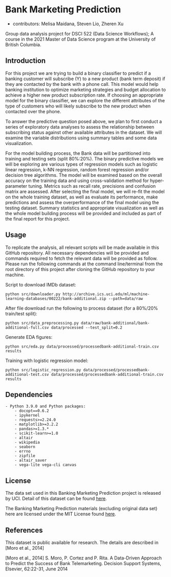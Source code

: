 # Bank Marketing Prediction

  - contributors: Melisa Maidana, Steven Lio, Zheren Xu
	
Group data analysis project for DSCI 522 (Data Science Workflows); 
A course in the 2021 Master of Data Science program at the University of 
British Columbia.

## Introduction

For this project we are trying to build a binary classifier to predict if a
banking customer will subscribe (Y) to a new product (bank term deposit) if
they are contacted by the bank with a phone call. This model would help banking
institution to optimize marketing strategies and budget allocation to achieve
a higher new product subscription rate. If choosing an appropriate model for the
binary classifier, we can explore the different attributes of the type of
customers who will likely subscribe to the new product when contacted over the phone.

To answer the predictive question posed above, we plan to first conduct a
series of exploratory data analyses to assess the relationship between subscribing
status against other available attributes in the dataset. We will examine the
variable distributions using summary tables and some data visualization.

For the model building process, the Bank data will be partitioned into training and
testing sets (split 80%:20%). The binary predictive models we will be exploring are
various types of regression models such as logistic linear regression, k-NN regression,
random forest regression and/or decision tree algorithms. The model will be examined
based on the overall accuracy on the training data and using cross-validation method 
for hyper-parameter tuning. Metrics such as recall rate, precisions and confusion
matrix are assessed. After selecting the final model, we will re-fit the model on the
whole training dataset, as well as evaluate its performance, make predictions and
assess the overperformance of the final model using the testing dataset. Summary
statistics and appropriate visualization as well as the whole model building process
will be provided and included as part of the final report for this project.

## Usage

To replicate the analysis, all relevant scripts will be made available in this
GitHub repository. All necessary dependencies will be provided and commands
required to fetch the relevant data will be provided as follow. Please run
the following commands at the command line/terminal from the root directory of
this project after cloning the GitHub repository to your machine.

Script to download IMDb dataset:

    python src/downloader.py http://archive.ics.uci.edu/ml/machine-learning-databases/00222/bank-additional.zip --path=data/raw
	
After file download run the following to process dataset (for a 80%/20% train/test split):

    python src/data_preprocessing.py data/raw/bank-additional/bank-additional-full.csv data/processed --test_split=0.2

Generate EDA figures:

    python src/eda.py data/processed/processedbank-additional-train.csv results

Training with logistic regression model:

    python src/logistic_regression.py data/processed/processedbank-additional-test.csv data/processed/processedbank-additional-train.csv results

## Dependencies
	
	- Python 3.9.0 and Python packages:
		- docopt==0.6.2
		- ipykernel
		- requests>=2.24.0
		- matplotlib>=3.2.2
		- pandas>=1.3.*
		- scikit-learn>=1.0
		- altair
		- wikipedia
		- seaborn
		- errno
		- zipfile
		- altair_saver
		- vega-lite vega-cli canvas

## License

The data set used in this Banking Marketing Prediction project is released by UCI. 
Detail of this dataset can be found [here](http://archive.ics.uci.edu/ml/datasets/Bank+Marketing). 

The Banking Marketing Prediction materials (excluding original data set) here are licensed
under the MIT License found [here](https://github.com/stevenlio88/IMDB_Rating_Prediction/blob/main/LICENSE).

## References

This dataset is public available for research. The details are described in [Moro et al., 2014]

[Moro et al., 2014] S. Moro, P. Cortez and P. Rita. A Data-Driven Approach to Predict the Success of Bank Telemarketing. Decision Support Systems, Elsevier, 62:22-31, June 2014
